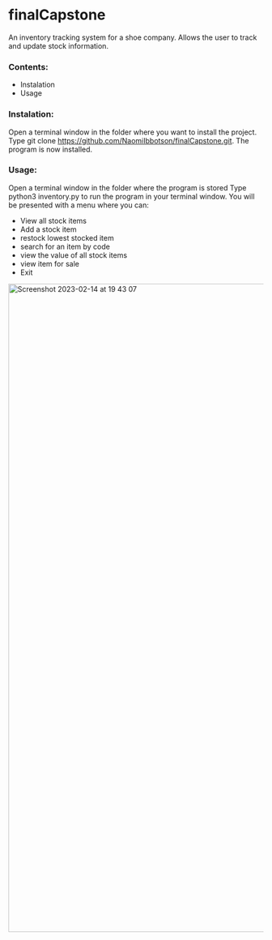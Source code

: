 # finalCapstone

An inventory tracking system for a shoe company.
Allows the user to track and update stock information.


### Contents:
- Instalation
- Usage


### Instalation:
Open a terminal window in the folder where you want to install the project.
Type git clone https://github.com/NaomiIbbotson/finalCapstone.git.
The program is now installed.


### Usage:
Open a terminal window in the folder where the program is stored
Type python3 inventory.py to run the program in your terminal window.
You will be presented with a menu where you can:
- View all stock items
- Add a stock item
- restock lowest stocked item
- search for an item by code
- view the value of all stock items
- view item for sale
- Exit





<img width="1280" alt="Screenshot 2023-02-14 at 19 43 07" src="https://user-images.githubusercontent.com/78098591/218842473-93960142-15d4-4096-abcf-bf8a6044e84e.png">

